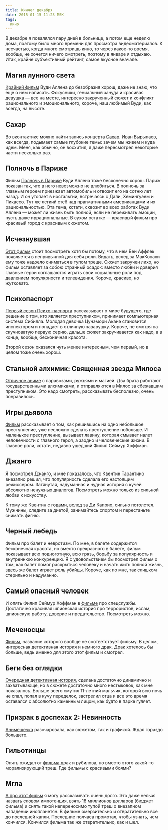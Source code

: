 ```yaml
---
title: Кинчег декабря
date: 2015-01-15 11:23 MSK
tags:
  кино
---
```


В декабре я повалялся пару дней в больнице, а потом еще неделю дома, поэтому было много времени для просмотра
видеоматериалов. К несчастью, когда много смотришь кино, то через какое-то время, вообще, не хочется ничего смотреть,
поэтому в январе я отдыхаю. Итак, крайне субъективный рейтинг, самое вкусное вначале.

<!-- more -->

## Магия лунного света

[Крайний фильм](http://www.kinopoisk.ru/film/759558/) Вуди Аллена до безобразия хорош, даже не знаю, что еще о нем
написать. Фокусники, гениальный зануда и красивая девушка — все на месте, интересно закрученный сюжет и конфликт
рационального и эмоционального, короче, наш любимый Вуди, как всегда, на высоте.

## Сахар

Во вконтактике можно найти запись концерта [Сахар](http://www.praktikatheatre.ru/spectacle/Details/325). Иван Вырыпаев,
как всегда, подымает самые глубокие темы: зачем мы живем и куда идем. Меня, как обычно, он восхитил, я даже пересмотрел
некоторые части несколько раз.

## Полночь в Париже

Фильм [Полночь в Париже](http://www.kinopoisk.ru/film/504465/) Вуди Аллена тоже бесконечно хорош. Париж показан так, что
в него невозможно не влюбиться. В полночь за главным героем приезжает автомобиль и отвозит его на сотню лет назад. И он
утопает в ностальгии, встречаясь с Дали, Хемингуэем и Пикассо. Тут же легкий стеб над прагматичными американцами и их
рациональностью. Эта тема, кстати, сквозит во всех работах Вуди Аллена — может ли жизнь быть полной, если не переживать
эмоции, пусть даже иррациональные. В сухом остатке — красивый фильм про красивый город с красивым сюжетом.

## Исчезнувшая

[Этот фильм](http://www.kinopoisk.ru/film/692861/) стоит посмотреть хотя бы потому, что в нем Бен Аффлек появляется в
непривычной для себя роли. Видать, вслед за МакКонахи ему тоже надоело сниматься в тупом треше. Сюжет закручен лихо, но
фильм оставляет за собою странный осадок: вместо любви и доверия главные герои соглашаются играть свои социальные роли
под давлением популярности и телевидения. Короче, красиво, но жутковато.

## Психопаспорт

[Первый сезон Психо-паспорта](http://www.kinopoisk.ru/film/707090/) рассказывает о мире будущего, где решение о том, кто
является преступником, принимает компьютерная система Сибилла. Молодая девочка Цунэмори Аканэ становится инспектором и
попадает в отличную заварушку. Короче, не смотря на скучноватую первую серию, дальше сюжет закручивается как надо, а в
конце, вообще, бесконечная красота.

Второй сезон оказался чуть менее интересным, чем первый, но в целом тоже очень хорош.

## Стальной алхимик: Священная звезда Милоса

[Отличное аниме](http://www.kinopoisk.ru/film/574944/) с паравозами, ружьями и магией. Два брата работают
государственными алхимиками, и отправляются в Милос за сбежавшим преступником. Это надо смотреть, рассказывать
бесполезно, очень понравилось.

## Игры дьявола

[Фильм](http://www.kinopoisk.ru/film/12258/) рассказывает о том, как решившись на одно небольшое преступление, уже
несложно сделать преступление побольше. И маленькое преступление, вызывает лавину, которая смывает налет человечности с
главного героя, а заодно и человеческие жизни. В главное роли, кстати, недавно ушедший Филип Сеймур Хоффман.

## Джанго

Я посмотрел [Джанго](http://www.kinopoisk.ru/film/586397/), и мне показалось, что Квентин Тарантино внезапно решил, что
популярность сделала его настоящим режиссером. Затянутая, надуманная и нудная история с кучей абсолютно ненужных
диалогов. Посмотреть можно только из сильной любви к искусству.

К тому же Квентин с годами, вслед за Ди Каприо, сильно потолстел. Мужчины, следите за диетой, занимайтесь спортом и
перестаньте снимать фигню.

## Черный лебедь

Фильм про балет и невротизм. По мне, в балете содержится бесконечная красота, но вместо прекрасного в балете, фильм
показывает всю подноготную, всю грязь, борьбу за популярность и внутреннюю конкуренцию. Я с удовольствием бы посмотрел
фильм о том, как балет помог раскрыться человеку и начать жить полной жизнь, здесь же балет играет роль убийцы. Короче,
как по мне, так слишком стерильно и надуманно.

## Самый опасный человек

И опять Филип Сеймур Хоффман в [фильме](http://www.kinopoisk.ru/film/597193/) про спецслужбы. Достаточно красивая
шпионская история про террористов, ислам, шпионскую работу, доверие и предательство. Посмотреть можно.

## Меченосцы

[Фильм](http://www.kinopoisk.ru/film/566095/), название которого вообще не соответствует фильму. В целом, интересная
детективная история и немного драк. Драк хотелось бы больше, ведь именно для этого этот фильм и смотрел.

## Беги без оглядки

[Очередная детективная история](http://www.kinopoisk.ru/film/78750/), сделана достаточно динамично и захватывающе, но в
сюжете достаточно много нестыковок, как мне показалось. Больше всего смутил 11-летний мальчик, который всю ночь не спал,
попал в кучу переделок, застрелил отца и все это время оставался с абсолютно каменным лицом, как будто в парке гуляет.

## Призрак в доспехах 2: Невинность

[Анимешечка](http://www.kinopoisk.ru/film/50255/) разочаровала, как сюжетом, так и графикой. Ждал гораздо большего.


## Гильотинцы

Опять ожидал от [фильма](http://www.kinopoisk.ru/film/584451/) драк и рубилова, но вместо этого какой-то морализирующий
треш. Где фильмы с красивыми боями?

## Мгла

[А про этот фильм](http://www.kinopoisk.ru/film/273302/) я могу рассказывать очень долго. Это даже нельзя назвать словом
импотенция, взять 18 миллионов долларов (бюджет фильма) и снять такой непереносимо тупой треш о внезапном нападении
инопланетян. В фильме омерзительно и отвратительно все до последней капли. Последние полчаса промотал, чтобы узнать, чем
кончился. Кончился фильма так же отвратительно, как и шел.
